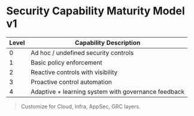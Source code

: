 # Security Capability Maturity Model v1

| Level | Capability Description |
|-------|------------------------|
| 0 | Ad hoc / undefined security controls |
| 1 | Basic policy enforcement |
| 2 | Reactive controls with visibility |
| 3 | Proactive control automation |
| 4 | Adaptive + learning system with governance feedback |

> Customize for Cloud, Infra, AppSec, GRC layers.

